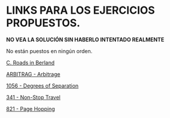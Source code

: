# LINKS PARA LOS EJERCICIOS PROPUESTOS.
**NO VEA LA SOLUCIÓN SIN HABERLO INTENTADO REALMENTE**

No están puestos en ningún orden.

[C. Roads in Berland](https://codeforces.com/contest/25/problem/C)

[ARBITRAG - Arbitrage](https://www.spoj.com/problems/ARBITRAG/)

[1056 - Degrees of Separation](https://onlinejudge.org/index.php?option=com_onlinejudge&Itemid=8&page=show_problem&problem=3497)

[341 - Non-Stop Travel](https://onlinejudge.org/index.php?option=onlinejudge&Itemid=8&category=5&page=show_problem&problem=277)

[821 - Page Hopping](https://onlinejudge.org/index.php?option=onlinejudge&Itemid=8&page=show_problem&problem=762)
